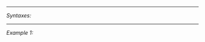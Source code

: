 


---
*Syntaxes:*

<!-- [] call `BIN_fnc_calculateSpectrumAnalyzerValues` -->

---
*Example 1:*

<!-- 
```sqf
[] call BIN_fnc_calculateSpectrumAnalyzerValues;
``` -->
